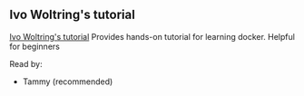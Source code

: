 ## Ivo Woltring's tutorial

[Ivo Woltring's tutorial](https://docker-from-scratch.ivonet.nl/)
Provides hands-on tutorial for learning docker. Helpful for beginners

Read by:
* Tammy (recommended)